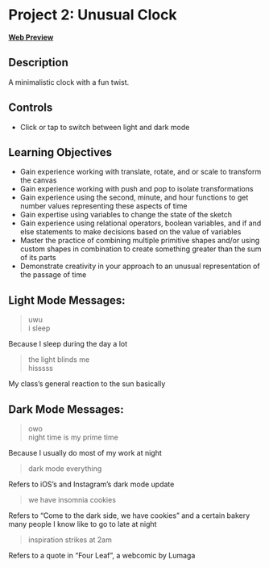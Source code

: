 # Project 2: Unusual Clock
[**Web Preview**](https://cchirpy.github.io/IMM120/assignments/uwu-clock/)

## Description
A minimalistic clock with a fun twist.

## Controls
- Click or tap to switch between light and dark mode

## Learning Objectives
- Gain experience working with translate, rotate, and or scale to transform the canvas
- Gain experience working with push and pop to isolate transformations
- Gain experience using the second, minute, and hour functions to get number values representing these aspects of time
- Gain expertise using variables to change the state of the sketch
- Gain experience using relational operators, boolean variables, and if and else statements to make decisions based on the value of variables
- Master the practice of combining multiple primitive shapes and/or using custom shapes in combination to create something greater than the sum of its parts
- Demonstrate creativity in your approach to an unusual representation of the passage of time

## Light Mode Messages:

> uwu  
> i sleep

Because I sleep during the day a lot

> the light blinds me  
> hisssss  

My class’s general reaction to the sun basically

## Dark Mode Messages:

> owo  
> night time is my prime time  

Because I usually do most of my work at night

> dark mode everything  

Refers to iOS’s and Instagram’s dark mode update

> we have insomnia cookies  

Refers to “Come to the dark side, we have cookies”
and a certain bakery many people I know like to go to late at night

> inspiration strikes at 2am  

Refers to a quote in “Four Leaf”, a webcomic by Lumaga
